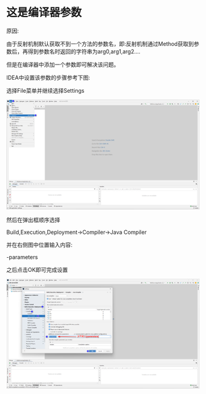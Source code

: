 # 这是编译器参数

原因:

由于反射机制默认获取不到一个方法的参数名，即:反射机制通过Method获取到参数后，再得到参数名时返回的字符串为arg0,arg1,arg2....

但是在编译器中添加一个参数即可解决该问题。

IDEA中设置该参数的步骤参考下图:

选择File菜单并继续选择Settings

![image-20220421221525907](image-20220421221525907.png)



然后在弹出框顺序选择

Build,Execution,Deployment->Compiler->Java Compiler

并在右侧图中位置输入内容:

-parameters

之后点击OK即可完成设置

![image-20220421221738785](image-20220421221738785.png)